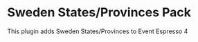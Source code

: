 Sweden States/Provinces Pack
=============================

This plugin adds Sweden States/Provinces to Event Espresso 4
